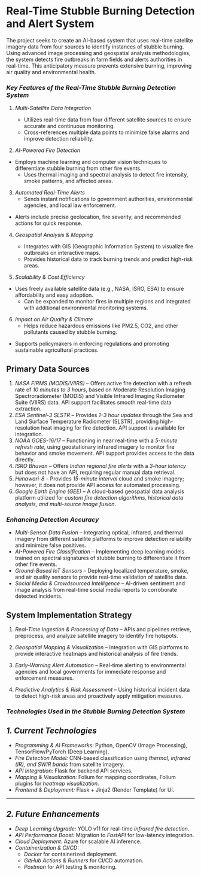 # Real-Time Stubble Burning Detection and Alert System

The project seeks to create an AI-based system that uses real-time satellite imagery data from four sources to identify instances of stubble burning. Using advanced image processing and geospatial analysis methodologies, the system detects fire outbreaks in farm fields and alerts authorities in real-time. This anticipatory measure prevents extensive burning, improving air quality and environmental health.
### *Key Features of the Real-Time Stubble Burning Detection System*  

1. *Multi-Satellite Data Integration*  
   - Utilizes real-time data from four different satellite sources to ensure accurate and continuous monitoring.  
   - Cross-references multiple data points to minimize false alarms and improve detection reliability.  

2. *AI-Powered Fire Detection*
- Employs machine learning and computer vision techniques to differentiate stubble burning from other fire events.  
   - Uses thermal imaging and spectral analysis to detect fire intensity, smoke patterns, and affected areas.  

3. *Automated Real-Time Alerts*  
   - Sends instant notifications to government authorities, environmental agencies, and local law enforcement.
- Alerts include precise geolocation, fire severity, and recommended actions for quick response.  

4. *Geospatial Analysis & Mapping*  
   - Integrates with GIS (Geographic Information System) to visualize fire outbreaks on interactive maps.  
   - Provides historical data to track burning trends and predict high-risk areas.  

5. *Scalability & Cost Efficiency*
- Uses freely available satellite data (e.g., NASA, ISRO, ESA) to ensure affordability and easy adoption.  
   - Can be expanded to monitor fires in multiple regions and integrated with additional environmental monitoring systems.  

6. *Impact on Air Quality & Climate*  
   - Helps reduce hazardous emissions like PM2.5, CO2, and other pollutants caused by stubble burning.
- Supports policymakers in enforcing regulations and promoting sustainable agricultural practices.


## Primary Data Sources

1. *NASA FIRMS (MODIS/VIIRS)* – Offers active fire detection with a refresh rate of *10 minutes to 3 hours*, based on Moderate Resolution Imaging Spectroradiometer (MODIS) and Visible Infrared Imaging Radiometer Suite (VIIRS) data. API support facilitates smooth real-time data extraction.
2. *ESA Sentinel-3 SLSTR* – Provides *1–3 hour updates* through the Sea and Land Surface Temperature Radiometer (SLSTR), providing high-resolution heat imaging for fire detection. API support is available for integration.
3. *NOAA GOES-16/17* – Functioning in near real-time with a *5-minute refresh rate*, using geostationary infrared imagery to monitor fire behavior and smoke movement. API support provides access to the data directly.
4. *ISRO Bhuvan* – Offers *Indian regional fire alerts* with a *3-hour latency* but does not have an API, requiring regular manual data retrieval.
5. *Himawari-8* – Provides *15-minute interval* cloud and smoke imagery; however, it does not provide API access for automated processing.
6. *Google Earth Engine (GEE)* – A cloud-based geospatial data analysis platform utilized for *custom fire detection algorithms, historical data analysis, and multi-source image fusion*.



### *Enhancing Detection Accuracy*  

- *Multi-Sensor Data Fusion* – Integrating optical, infrared, and thermal imagery from different satellite platforms to improve detection reliability and minimize false positives.  
- *AI-Powered Fire Classification* – Implementing deep learning models trained on spectral signatures of stubble burning to differentiate it from other fire events.  
- *Ground-Based IoT Sensors* – Deploying localized temperature, smoke, and air quality sensors to provide real-time validation of satellite data.  
- *Social Media & Crowdsourced Intelligence* – AI-driven sentiment and image analysis from real-time social media reports to corroborate detected incidents.  


## System Implementation Strategy
1. *Real-Time Ingestion & Processing of Data* – APIs and pipelines retrieve, preprocess, and analyze satellite imagery to identify fire hotspots.

2. *Geospatial Mapping & Visualization* – Integration with GIS platforms to provide interactive heatmaps and historical analysis of fire trends.
3. *Early-Warning Alert Automation* – Real-time alerting to environmental agencies and local governments for immediate response and enforcement measures.
4. *Predictive Analytics & Risk Assessment* – Using historical incident data to detect high-risk areas and proactively apply mitigation measures.

### *Technologies Used in the Stubble Burning Detection System*  


## *1. Current Technologies*  
 
- *Programming & AI Frameworks:* Python, OpenCV (Image Processing), TensorFlow/PyTorch (Deep Learning).  
- *Fire Detection Model:* CNN-based classification using *thermal, infrared (IR), and SWIR bands* from satellite imagery.  
- *API Integration:* Flask for backend API services.  
- *Mapping & Visualization:* Folium for mapping coordinates, Folium plugins for *heatmap visualization*.  
- *Frontend & Deployment:* Flask + Jinja2 (Render Template) for UI.  

---

## *2. Future Enhancements*  
 
- *Deep Learning Upgrade:* YOLO v11 for real-time *infrared fire detection*.  
- *API Performance Boost:* Migration to *FastAPI* for low-latency integration.  
- *Cloud Deployment:* Azure for scalable AI inference.  
- *Containerization & CI/CD:*  
  - *Docker* for containerized deployment.  
  - *GitHub Actions & Runners* for CI/CD automation.  
  - *Postman* for API testing & monitoring.
